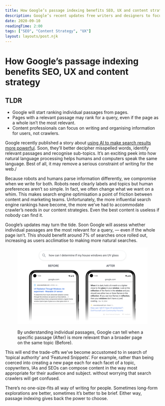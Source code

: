 ```yaml
---
title: How Google’s passage indexing benefits SEO, UX and content strategy
description: Google’s recent updates free writers and designers to focus on users instead of bots.
date: 2020-09-10
readingTime: 2:00
tags: ["SEO", "Content Strategy", "UX"]
layout: layouts/post.njk
---
```


# How Google’s passage indexing benefits SEO, UX and content strategy

## TLDR

- Google will start ranking individual passages from pages.
- Pages with a relevant passage may rank for a query, even if the page as a whole isn’t the most relevant.
- Content professionals can focus on writing and organising information for users, not crawlers.

Google recently published a story about [using AI to make search results more powerful](https://blog.google/products/search/search-on/).
Soon, they’ll better decipher misspelled words,
identify relevant passages and recognise sub-topics.
It’s an exciting peek into how natural language processing helps humans and computers speak the same language.
Best of all,
it may remove a serious constraint of writing for the web./

Because robots and humans parse information differently,
we compromise when we write for both.
Robots need clearly labels and topics
but human preferences aren’t so simple.
In fact, we often change what we want on a whim.
This makes search engine optimisation a point of friction between content and marketing teams.
Unfortunately,
the more influential search engine rankings have become,
the more we’ve had to accommodate crawler’s needs in our content strategies.
Even the best content is useless if nobody can find it.

Google’s updates may turn the tide.
Soon Google will assess whether individual passages are the most relevant for a query,
— even if the whole page isn’t.
This should benefit around 7% of searches once rolled out,
increasing as users acclimatise to making more natural searches.

<figure>
  <img src="../img/google-passage-indexing.png" alt="Search result mock-up comparing a result for a whole page with the more information-rich one for a specific passage.">
  <figcaption>
    <p>By understanding individual passages, Google can tell when a specific passage (After) is more relevant than a broader page on the same topic (Before).</p>
  </figcaption>
</figure>

This will end the trade-offs we’ve become accustomed to
in search of ‘topical authority‘ and ‘Featured Snippets’.
For example, rather than being coerced into creating a new page each for each facet of a topic,
copywriters, IAs and SEOs can compose content in the way most appropriate for their audience and subject.
without worrying that search crawlers will get confused.

There’s no one-size-fits all way of writing for people.
Sometimes long-form explorations are better,
sometimes it’s better to be brief.
Either way, passage indexing gives back the power to choose.

